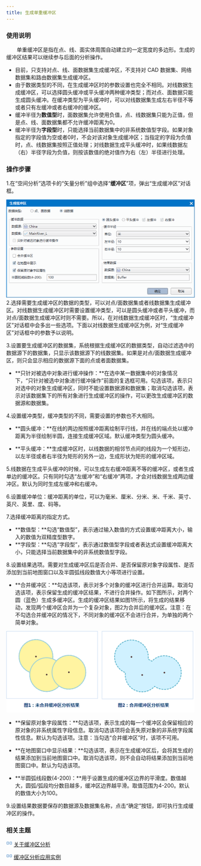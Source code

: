 ```yaml
---
title: 生成单重缓冲区
---
```


### 使用说明

　　单重缓冲区是指在点、线、面实体周围自动建立的一定宽度的多边形。生成的缓冲区结果可以继续参与后面的分析操作。

-   目前，只支持对点、线、面数据集生成缓冲区，不支持对 CAD 数据集、网络数据集和路由数据集生成缓冲区。
-   由于数据类型的不同，在生成缓冲区时的参数设置也完全不相同。对线数据生成缓冲区，可以选择圆头缓冲或平头缓冲两种缓冲类型；而对点、面数据只能生成圆头缓冲。在缓冲类型为平头缓冲时，可以对线数据集生成左右半径不等或者只有左缓冲或者右缓冲的缓冲区。
-   缓冲半径为**数值型**时，面数据集允许使用负值，点、线数据集只能为正值，但是点、线、面数据集都不允许缓冲距离为0。
-   缓冲半径为**字段型**时，只能选择当前数据集中的非系统数值型字段。如果对象指定的字段值为空或者0时，不会对该对象生成缓冲区；当指定的字段为负值时，点、线数据集按照正值处理；对线数据生成平头缓冲时，如果线数据左（右）半径字段为负值，则按该数值的绝对值作为右（左）半径进行处理。

### 操作步骤

1.在“空间分析”选项卡的“矢量分析”组中选择“**缓冲区**”项，弹出“生成缓冲区”对话框。

  ![](img/BufferDia.png)
2.选择需要生成缓冲区的数据的类型，可以对点/面数据集或者线数据集生成缓冲区。对线数据生成缓冲区时需要设置缓冲类型，可以是圆头缓冲或者平头缓冲，而对点/面数据生成缓冲区时则不需要。所以，在对线数据生成缓冲区时，“生成缓冲区”对话框中会多出一些选项。下面以对线数据生成缓冲区为例，对“生成缓冲区”对话框中的参数予以说明。

3.设置要生成缓冲区的数据集，系统根据生成缓冲区的数据类型，自动过滤选中的数据源下的数据集，只显示该数据源下的线数据集。如果是对点/面数据生成缓冲区，则只会显示相应的数据源下面的点或者面数据集。

  * **只针对被选中对象进行缓冲操作：**在选中某一数据集中的对象情况下，“只针对被选中对象进行缓冲操作”前面的复选框可用。勾选该项，表示只对选中的对象生成缓冲区，同时不能设置数据源和数据集；取消勾选该项，表示对该数据集下的所有对象进行生成缓冲区的操作，可以更改生成缓冲区的数据源和数据集。

4.设置缓冲类型，缓冲类型的不同，需要设置的参数也不大相同。

  * **圆头缓冲：**在线的两边按照缓冲距离绘制平行线，并在线的端点处以缓冲距离为半径绘制半圆，连接生成缓冲区域。默认缓冲类型为圆头缓冲。

  * **平头缓冲：**生成缓冲区时，以线数据的相邻节点间的线段为一个矩形边，以左半径或者右半径为矩形的另外一边，生成形状为矩形的缓冲区域。

5.线数据在生成平头缓冲的时候，可以生成左右缓冲距离不等的缓冲区，或者生成单边的缓冲区。只有同时勾选“左缓冲”和“右缓冲”两项，才会对线数据生成两边缓冲区。默认为同时生成左缓冲和右缓冲。


6.设置缓冲单位：缓冲距离的单位，可以为毫米、厘米、分米、米、千米、英寸、英尺、英里、度、码等。

7.选择缓冲距离的指定方式。

-   **数值型：**勾选“数值型”，表示通过输入数值的方式设置缓冲距离大小，输入的数值为双精度型数字。
-   **字段型：**勾选“字段型”，表示通过数值型字段或者表达式设置缓冲距离大小，只能选择当前数据集中的非系统数值型字段。

8.设置结果选项。需要对生成缓冲区后是否合并、是否保留原对象字段属性、是否添加到当前地图窗口以及半圆弧线段数值大小等项进行设置。

  * **合并缓冲区：**勾选该项，表示对多个对象的缓冲区进行合并运算。取消勾选该项，表示保留生成的缓冲区结果，不进行合并操作。如下图所示，对两个圆（蓝色）生成多缓冲区。生成的缓冲区结果如图1所示，将生成的结果移动，发现两个缓冲区合并为一个复杂对象，图2为合并后的缓冲区。注意：在不勾选合并缓冲区的情况下，不同对象的缓冲区不会进行合并，为单独的两个简单对象。

![](img/SigBuf1.png)


-   **保留原对象字段属性：**勾选该项，表示生成的每一个缓冲区会保留相应的原对象的非系统属性字段信息。取消勾选该项将会丢失原对象的非系统字段属性信息。默认为勾选该项。注意：当勾选“合并缓冲区”时，该项不可用。

-   **在地图窗口中显示结果：**勾选该项，表示在生成缓冲区后，会将其生成的结果添加到当前地图窗口中。取消勾选该项，则不会自动将结果添加到当前地图窗口中。默认为勾选该项。

-   **半圆弧线段数(4-200)：**用于设置生成的缓冲区边界的平滑度。数值越大，圆弧/弧段均分数目越多，缓冲区边界越平滑。取值范围为4-200。默认的数值大小为100。

9.设置结果数据要保存的数据源及数据集名称，点击“确定”按钮，即可执行生成缓冲区的操作。


### 相关主题

![](img/smalltitle.png) [关于缓冲区分析](BufferTheory.html)

![](img/smalltitle.png) [缓冲区分析应用实例](BufferAnalyst_Example.html)



